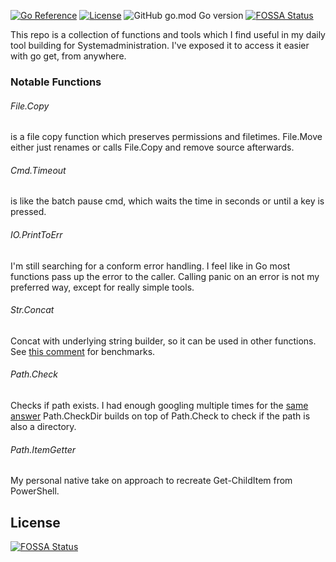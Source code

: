 [![Go Reference](https://pkg.go.dev/badge/github.com/Synertry/GoSysUtils.svg)](https://pkg.go.dev/github.com/Synertry/GoSysUtils)
[![License](https://img.shields.io/badge/License-Boost_1.0-lightblue.svg)](https://www.boost.org/LICENSE_1_0.txt)
![GitHub go.mod Go version](https://img.shields.io/github/go-mod/go-version/Synertry/GoSysUtils?logo=Go)
[![FOSSA Status](https://app.fossa.com/api/projects/git%2Bgithub.com%2FSynertry%2FGoSysUtils.svg?type=shield)](https://app.fossa.com/projects/git%2Bgithub.com%2FSynertry%2FGoSysUtils?ref=badge_shield)

This repo is a collection of functions and tools which I find useful in my daily tool building for Systemadministration.
I've exposed it to access it easier with go get, from anywhere.

### Notable Functions
###### File.Copy
is a file copy function which preserves permissions and filetimes.
File.Move either just renames or calls File.Copy and remove source afterwards.

###### Cmd.Timeout
is like the batch pause cmd, which waits the time in seconds or until a key is pressed.

###### IO.PrintToErr
I'm still searching for a conform error handling.
I feel like in Go most functions pass up the error to the caller.
Calling panic on an error is not my preferred way, except for really simple tools.

###### Str.Concat
Concat with underlying string builder, so it can be used in other functions.
See [this comment](https://dev.to/fasmat/comment/1k5n8) for benchmarks.

###### Path.Check
Checks if path exists.
I had enough googling multiple times for the [same answer](https://stackoverflow.com/a/12518877/5516320)
Path.CheckDir builds on top of Path.Check to check if the path is also a directory.

###### Path.ItemGetter
My personal native take on approach to recreate Get-ChildItem from PowerShell.

## License
[![FOSSA Status](https://app.fossa.com/api/projects/git%2Bgithub.com%2FSynertry%2FGoSysUtils.svg?type=large)](https://app.fossa.com/projects/git%2Bgithub.com%2FSynertry%2FGoSysUtils?ref=badge_large)